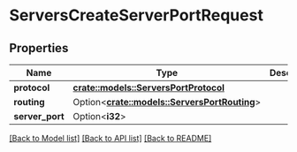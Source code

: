 # ServersCreateServerPortRequest

## Properties

Name | Type | Description | Notes
------------ | ------------- | ------------- | -------------
**protocol** | [**crate::models::ServersPortProtocol**](ServersPortProtocol.md) |  | 
**routing** | Option<[**crate::models::ServersPortRouting**](ServersPortRouting.md)> |  | [optional]
**server_port** | Option<**i32**> |  | [optional]

[[Back to Model list]](../README.md#documentation-for-models) [[Back to API list]](../README.md#documentation-for-api-endpoints) [[Back to README]](../README.md)


